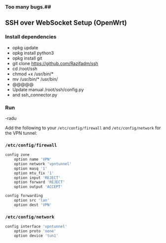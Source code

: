 ### Too many bugs.##

## SSH over WebSocket Setup (OpenWrt)

### Install dependencies
- opkg update
- opkg install python3
- opkg install git
- git clone https://github.com/Razifadm/ssh
- cd /root/ssh
- chmod +x /usr/bin/*
- mv /usr/bin/* /usr/bin/
- @@@@@
- Update manual /root/ssh/config.py
- and ssh_connector.py

### Run
-radu


 
Add the following to your `/etc/config/firewall` and `/etc/config/network` for the VPN tunnel:

### `/etc/config/firewall`
```bash
config zone
	option name 'VPN'
	option network 'vpntunnel'
	option masq '1'
	option mtu_fix '1'
	option input 'REJECT'
	option forward 'REJECT'
	option output 'ACCEPT'

config forwarding
	option src 'lan'
	option dest 'VPN'
````

### `/etc/config/network`

```bash
config interface 'vpntunnel'
	option proto 'none'
	option device 'tun1'
```
 
